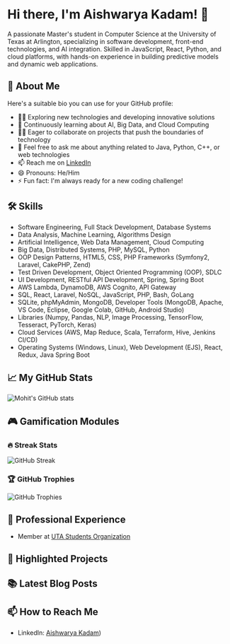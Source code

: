 # Hi there, I'm Aishwarya Kadam! 👋
A passionate Master's student in Computer Science at the University of Texas at Arlington, specializing in software development, front-end technologies, and AI integration. Skilled in JavaScript, React, Python, and cloud platforms, with hands-on experience in building predictive models and dynamic web applications.

## 🚀 About Me

Here's a suitable bio you can use for your GitHub profile:


- 👨‍💻 Exploring new technologies and developing innovative solutions
- 🧠 Continuously learning about AI, Big Data, and Cloud Computing
- 👯‍♂️ Eager to collaborate on projects that push the boundaries of technology
- 💬 Feel free to ask me about anything related to Java, Python, C++, or web technologies
- 📫 Reach me on [LinkedIn](https://linkedin.com/in//aishwarya-kadam-739509228/)
- 😄 Pronouns: He/Him
- ⚡ Fun fact: I'm always ready for a new coding challenge!

## 🛠 Skills
- Software Engineering, Full Stack Development, Database Systems
- Data Analysis, Machine Learning, Algorithms Design
- Artificial Intelligence, Web Data Management, Cloud Computing
- Big Data, Distributed Systems, PHP, MySQL, Python
- OOP Design Patterns, HTML5, CSS, PHP Frameworks (Symfony2, Laravel, CakePHP, Zend)
- Test Driven Development, Object Oriented Programming (OOP), SDLC
- UI Development, RESTful API Development, Spring, Spring Boot
- AWS Lambda, DynamoDB, AWS Cognito, API Gateway
- SQL, React, Laravel, NoSQL, JavaScript, PHP, Bash, GoLang
- SQLite, phpMyAdmin, MongoDB, Developer Tools (MongoDB, Apache, VS Code, Eclipse, Google Colab, GitHub, Android Studio)
- Libraries (Numpy, Pandas, NLP, Image Processing, TensorFlow, Tesseract, PyTorch, Keras)
- Cloud Services (AWS, Map Reduce, Scala, Terraform, Hive, Jenkins CI/CD)
- Operating Systems (Windows, Linux), Web Development (EJS), React, Redux, Java Spring Boot

## 📈 My GitHub Stats

![Mohit's GitHub stats](https://github-readme-stats.vercel.app/api?username=Aishwaryakadam-30&show_icons=true&theme=radical)

## 🎮 Gamification Modules

### 🔥 Streak Stats
![GitHub Streak](http://github-readme-streak-stats.herokuapp.com?user=Aishwarya-30&theme=radical&date_format=M%20j%5B%2C%20Y%5D)

### 🏆 GitHub Trophies
![GitHub Trophies](https://github-profile-trophy.vercel.app/?username=Aishwaryakadam-30&theme=radical&no-frame=true&no-bg=true&margin-w=4)


## 💼 Professional Experience
- Member at [UTA Students Organization]()

## 🌟 Highlighted Projects


## 📚 Latest Blog Posts


## 📫 How to Reach Me
- LinkedIn: [Aishwarya Kadam](https://linkedin.com/in//aishwarya-kadam-739509228/))
